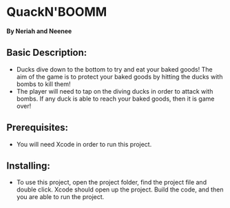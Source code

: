 # QuackN'BOOMM
**By Neriah and Neenee**

## Basic Description:
  * Ducks dive down to the bottom to try and eat your baked goods! The aim of the game is to protect your baked goods by hitting the ducks with bombs to kill them! 
  * The player will need to tap on the diving ducks in order to attack with bombs. If any duck is able to reach your baked goods, then it is game over!


## Prerequisites:
  * You will need Xcode in order to run this project.

## Installing:
  * To use this project, open the project folder, find the project file and double click. Xcode should open up the project. Build the code, and then you are able to run the project.
